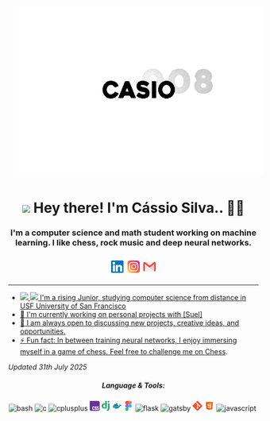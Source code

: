 <img src="https://raw.githubusercontent.com/CASIO008/CASIO008/main/Assets/images/git_profile.png" style="padding: 10px">

<h1 align="center"><img src="https://em-content.zobj.net/source/animated-noto-color-emoji/427/waving-hand_1f44b.gif" width="50px"/> Hey there! I'm Cássio Silva.. 👨‍💻</h1>

<h3 align="center">I'm a computer science and math student working on machine learning. I like chess, rock music and deep neural networks.</h3>

<p></p>


<p align="center" style="padding: 10px;"><a href="https://linkedin.com/in/cassio-silva-846953338" target="blank"><img align="center" src="assets/images/logos/linkedin.svg" alt="CASIO008" width="25" /></a>&nbsp;&nbsp;<a href="https://instagram.com/casio_csb" target="blank"><img align="center" src="assets/images/logos/instagram.svg" alt="casio_csb" width="25" /></a>&nbsp;&nbsp;<a href="mailto:cassiossilva07@gmail.com"><img align="center" src="assets/images/logos/gmail.svg" alt="CASIO008" width="25" /></p>

<hr />

- <img src="https://em-content.zobj.net/source/animated-noto-color-emoji/427/fire_1f525.gif" width="25px" /> <img src="https://em-content.zobj.net/source/microsoft-teams/400/man-student_1f468-200d-1f393.png" width ="25px" /> I'm a rising Junior, studying computer science from distance in USF University of San Francisco 
- 🔭 I'm currently working on personal projects with [Suel]
- 👯 I am always open to discussing new projects, creative ideas, and opportunities.
- ⚡ Fun fact: In between training neural networks, I enjoy immersing myself in a game of chess. Feel free to challenge me on <a href="https://chess.com/member/jxdho" target="_blank">Chess<a>.

*Updated 31th July 2025*


<h5 align="center">Language & Tools:</h5>
<p align="center"><img height="20" src="assets/images/logos/bash.svg" alt="bash" title="bash"/> <img height="20" src="assets/images/logos/c.svg" alt="c" title="c" /> <img height="20" src="assets/images/logos/cpp.svg" alt="cplusplus" title="cplusplus" /> <img height="20" src="assets/images/logos/css.svg" alt="css3" title="css3" /> <img height="20" src="assets/images/logos/django.svg" alt="django" title="django" /> <img height="20" src="assets/images/logos/docker.svg" alt="docker" title="docker" /> <img height="20" src="assets/images/logos/figma.svg" alt="figma" title="figma" /> <img height="20" src="assets/images/logos/flask.svg" alt="flask" title="flask"/> <img height="20" src="assets/images/logos/gatsby.svg" alt="gatsby" title="gatsby" /> <img height="20" src="assets/images/logos/git.svg" alt="git" title="git" /> <img height="20" src="Assets/images/logos/html.svg" alt="html5" title="html5" /> <img height="20" src="assets/images/logos/javascript.svg" alt="javascript" title="javascript" /> <img
